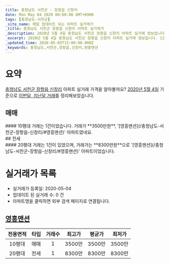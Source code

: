```yaml
---
title: 충청남도 서천군 - 장항읍 신창리
date: Mon May 04 2020 00:00:00 GMT+0900
tags: [충청남도-서천군]
_site_name: 매일 업데이트 되는 아파트 실거래가
_title: 충청남도 서천군 장항읍 신창리 아파트 실거래가
_description: 2020년 5월 4일 충청남도 서천군 장항읍 신창리 아파트 실거래 정보입니다. 1건 아파트 정보가 있습니다.
_excerpt: 2020년 5월 4일 충청남도 서천군 장항읍 신창리 아파트 실거래 정보입니다. 1건 아파트 정보가 있습니다.
_updated_time: 2020-05-03T15:00:00.000Z
_keywords: 충청남도,서천군,장항읍,신창리,영흥맨션
---
```





# 요약
<ins>충청남도 서천군 장항읍 신창리</ins> 아파트 실거래 가격을 알아볼까요? <ins>2020년 5월 4일</ins> 기준으로 <ins>이번달, 지난달 거래</ins>를 정리해보았습니다.

## 매매
<div class="container">
<div class="twelve columns" markdown="1">
#### 10평대
거래는 1건이었습니다. 거래가 **3500만원**, '[영흥맨션](/충청남도-서천군-장항읍-신창리/#영흥맨션)' 아파트였네요.
</div>
</div>
## 전세
<div class="container">
<div class="twelve columns" markdown="1">
#### 20평대
거래는 1건이 있었으며, 거래가는 **8300만원**으로 '[영흥맨션](/충청남도-서천군-장항읍-신창리/#영흥맨션)' 아파트이었습니다.
</div>
</div>



# 실거래가 목록
- 실거래가 등록일: 2020-05-04
- 업데이트 된 실거래 수: 0 건
- 아파트명을 클릭하면 외부 검색 페이지로 연결됩니다.

## [영흥맨션](#영흥맨션)

|전용면적|타입|거래수|최고가|평균가|최저가|
|:---:|:---:|:---:|:---:|:---:|:---:|
|10평대|<span class="deal-type-1">매매</span>|1|3500만|3500만|3500만|
|20평대|<span class="deal-type-2">전세</span>|1|8300만|8300만|8300만|

<br/>



